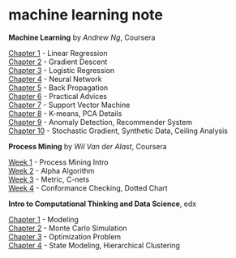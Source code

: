 # machine learning note

**Machine Learning** by *Andrew Ng*, Coursera

[Chapter 1](http://1ambda.github.io/machine-learning-week-1/) - Linear Regression  
[Chapter 2](http://1ambda.github.io/machine-learning-week-2/) - Gradient Descent  
[Chapter 3](http://1ambda.github.io/machine-learning-week-3/) - Logistic Regression  
[Chapter 4](http://1ambda.github.io/machine-learning-week-4/) - Neural Network  
[Chapter 5](http://1ambda.github.io/machine-learning-week-5/) - Back Propagation  
[Chapter 6](http://1ambda.github.io/machine-learning-week-6/) - Practical Advices  
[Chapter 7](http://1ambda.github.io/machine-learning-week-7/) - Support Vector Machine  
[Chapter 8](http://1ambda.github.io/machine-learning-week-8/) - K-means, PCA Details   
[Chapter 9](http://1ambda.github.io/machine-learning-week-9/) - Anomaly Detection, Recommender System     
[Chapter 10](http://1ambda.github.io/machine-learning-week-10/) - Stochastic Gradient, Synthetic Data, Ceiling Analysis  

**Process Mining** by *Wil Van der Alast*, Coursera

[Week 1](http://1ambda.github.io/process-mining-week1/) - Process Mining Intro  
[Week 2](http://1ambda.github.io/process-mining-week2/) - Alpha Algorithm  
[Week 3](http://1ambda.github.io/process-mining-week3/) - Metric, C-nets  
[Week 4](http://1ambda.github.io/process-mining-week4/) - Conformance Checking, Dotted Chart  

**Intro to Computational Thinking and Data Science**, edx

[Chapter 1](http://1ambda.github.io/edx-600-2x-1/) - Modeling  
[Chapter 2](http://1ambda.github.io/edx-600-2x-2/) - Monte Carlo Simulation  
[Chapter 3](http://1ambda.github.io/edx-600-2x-3/) - Optimization Problem  
[Chapter 4](http://1ambda.github.io/edx-600-2x-4/) - State Modeling, Hierarchical Clustering   

